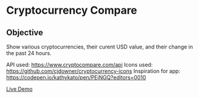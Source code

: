 # Cryptocurrency Compare

## Objective
Show various cryptocurrencies, their curent USD value, and their change in the past 24 hours.

API used: https://www.cryptocompare.com/api
Icons used: https://github.com/cjdowner/cryptocurrency-icons
Inspiration for app: https://codepen.io/kathykato/pen/PEjNGQ?editors=0010

[Live Demo](http://cryptocompare.ziggysauce.surge.sh/)
